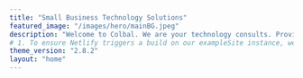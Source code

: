 ```yaml
---
title: "Small Business Technology Solutions"
featured_image: "/images/hero/mainBG.jpeg"
description: "Welcome to Colbal. We are your technology consults. Providing technology consulting to new and existing small businesses through web design, software improvements, data management, information security, email security and more."
# 1. To ensure Netlify triggers a build on our exampleSite instance, we need to change a file in the exampleSite directory.
theme_version: "2.8.2"
layout: "home"
---
```

